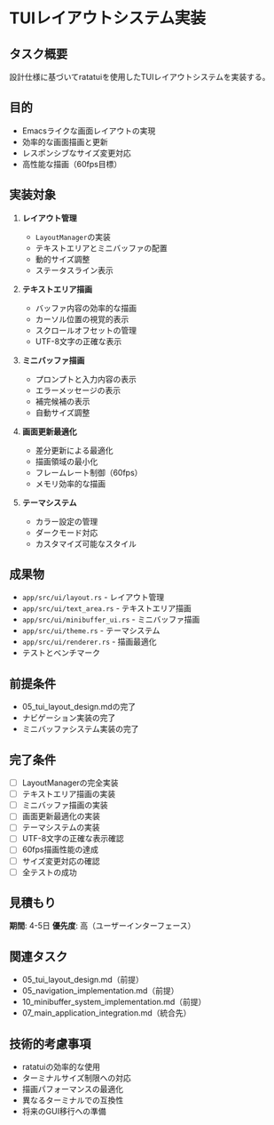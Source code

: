 # TUIレイアウトシステム実装

## タスク概要
設計仕様に基づいてratatuiを使用したTUIレイアウトシステムを実装する。

## 目的
- Emacsライクな画面レイアウトの実現
- 効率的な画面描画と更新
- レスポンシブなサイズ変更対応
- 高性能な描画（60fps目標）

## 実装対象
1. **レイアウト管理**
   - `LayoutManager`の実装
   - テキストエリアとミニバッファの配置
   - 動的サイズ調整
   - ステータスライン表示

2. **テキストエリア描画**
   - バッファ内容の効率的な描画
   - カーソル位置の視覚的表示
   - スクロールオフセットの管理
   - UTF-8文字の正確な表示

3. **ミニバッファ描画**
   - プロンプトと入力内容の表示
   - エラーメッセージの表示
   - 補完候補の表示
   - 自動サイズ調整

4. **画面更新最適化**
   - 差分更新による最適化
   - 描画領域の最小化
   - フレームレート制御（60fps）
   - メモリ効率的な描画

5. **テーマシステム**
   - カラー設定の管理
   - ダークモード対応
   - カスタマイズ可能なスタイル

## 成果物
- `app/src/ui/layout.rs` - レイアウト管理
- `app/src/ui/text_area.rs` - テキストエリア描画
- `app/src/ui/minibuffer_ui.rs` - ミニバッファ描画
- `app/src/ui/theme.rs` - テーマシステム
- `app/src/ui/renderer.rs` - 描画最適化
- テストとベンチマーク

## 前提条件
- 05_tui_layout_design.mdの完了
- ナビゲーション実装の完了
- ミニバッファシステム実装の完了

## 完了条件
- [ ] LayoutManagerの完全実装
- [ ] テキストエリア描画の実装
- [ ] ミニバッファ描画の実装
- [ ] 画面更新最適化の実装
- [ ] テーマシステムの実装
- [ ] UTF-8文字の正確な表示確認
- [ ] 60fps描画性能の達成
- [ ] サイズ変更対応の確認
- [ ] 全テストの成功

## 見積もり
**期間**: 4-5日
**優先度**: 高（ユーザーインターフェース）

## 関連タスク
- 05_tui_layout_design.md（前提）
- 05_navigation_implementation.md（前提）
- 10_minibuffer_system_implementation.md（前提）
- 07_main_application_integration.md（統合先）

## 技術的考慮事項
- ratatuiの効率的な使用
- ターミナルサイズ制限への対応
- 描画パフォーマンスの最適化
- 異なるターミナルでの互換性
- 将来のGUI移行への準備